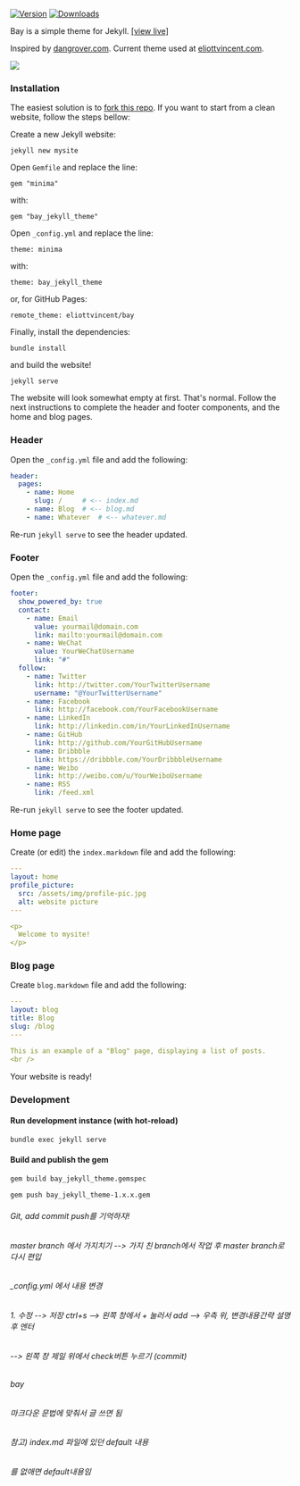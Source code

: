 

[![Version](https://img.shields.io/gem/v/bay_jekyll_theme)](https://rubygems.org/gems/bay_jekyll_theme)
[![Downloads](https://img.shields.io/gem/dt/bay_jekyll_theme)](https://rubygems.org/gems/bay_jekyll_theme)

Bay is a simple theme for Jekyll. [[view live]](https://eliottvincent.github.io/bay)

Inspired by [dangrover.com](http://dangrover.com/). Current theme used at [eliottvincent.com](http://eliottvincent.com/).

![](/screenshot.png)

### Installation


The easiest solution is to [fork this repo](https://github.com/eliottvincent/bay/fork).
If you want to start from a clean website, follow the steps bellow:

Create a new Jekyll website:
```
jekyll new mysite
```

Open `Gemfile` and replace the line:
```
gem "minima"
```
with:
```
gem "bay_jekyll_theme"
```

Open `_config.yml` and replace the line:
```
theme: minima
```
with:
```
theme: bay_jekyll_theme
```
or, for GitHub Pages:
```
remote_theme: eliottvincent/bay
```

Finally, install the dependencies:
```
bundle install
```

and build the website!
```
jekyll serve
```


The website will look somewhat empty at first. That's normal. Follow the next instructions to complete the header and footer components, and the home and blog pages.

### Header
Open the `_config.yml` file and add the following:
```yml
header:
  pages:
    - name: Home
      slug: /     # <-- index.md
    - name: Blog  # <-- blog.md
    - name: Whatever  # <-- whatever.md
```
Re-run `jekyll serve` to see the header updated.

### Footer
Open the `_config.yml` file and add the following:
```yml
footer:
  show_powered_by: true
  contact:
    - name: Email
      value: yourmail@domain.com
      link: mailto:yourmail@domain.com
    - name: WeChat
      value: YourWeChatUsername
      link: "#"
  follow:
    - name: Twitter
      link: http://twitter.com/YourTwitterUsername
      username: "@YourTwitterUsername"
    - name: Facebook
      link: http://facebook.com/YourFacebookUsername
    - name: LinkedIn
      link: http://linkedin.com/in/YourLinkedInUsername
    - name: GitHub
      link: http://github.com/YourGitHubUsername
    - name: Dribbble
      link: https://dribbble.com/YourDribbbleUsername
    - name: Weibo
      link: http://weibo.com/u/YourWeiboUsername
    - name: RSS
      link: /feed.xml
```
Re-run `jekyll serve` to see the footer updated.

### Home page
Create (or edit) the `index.markdown` file and add the following:
```yml
---
layout: home
profile_picture:
  src: /assets/img/profile-pic.jpg
  alt: website picture
---

<p>
  Welcome to mysite!
</p>
```

### Blog page
Create `blog.markdown` file and add the following:
```yml
---
layout: blog
title: Blog
slug: /blog
---

This is an example of a "Blog" page, displaying a list of posts.
<br />
```


Your website is ready!


### Development

#### Run development instance (with hot-reload)
```sh
bundle exec jekyll serve
```

#### Build and publish the gem
```sh
gem build bay_jekyll_theme.gemspec
```

```sh
gem push bay_jekyll_theme-1.x.x.gem
```


###### Git, add commit push를 기억하자!

######  master branch 에서 가지치기 --> 가지 친 branch에서 작업 후 master branch로 다시 편입 

######  _config.yml 에서 내용 변경
######  1. 수정 --> 저장 ctrl+s --> 왼쪽 창에서 + 눌러서 add --> 우측 위, 변경내용간략 설명 후 엔터 
  ######  --> 왼쪽 창 제일 위에서 check버튼 누르기 (commit) 

######  bay
######  마크다운 문법에 맞춰서 글 쓰면 됨 


###### 참고) index.md 파일에 있던 default 내용 
###### <!--부터 -->를 없애면 default내용임 
<!-- layout: home
profile_picture:
  src: /assets/img/profile-pic.jpg
  alt: website picture
---

<p>
  Welcome! This site serves as an example for the Bay Jekyll theme. Bay is a very simple and minimal theme, directly inspired by Dan Grover's <a href="http://dangrover.com">website</a>.

</p>

<p>
  You can find the source code and the instructions on <a href="https://github.com/eliottvincent/bay">GitHub</a>.
</p> -->
